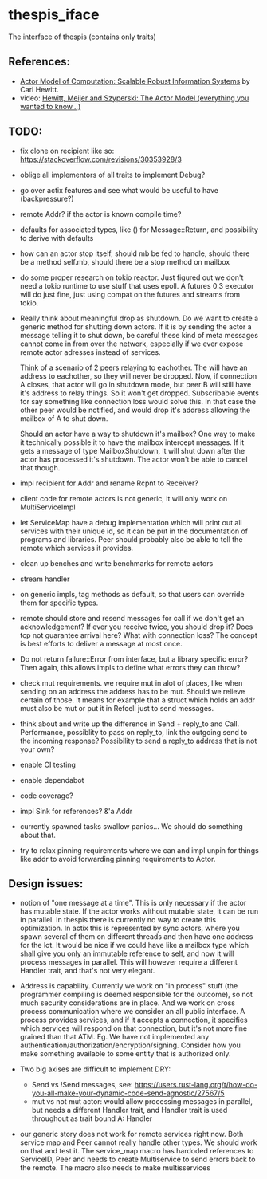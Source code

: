 # thespis_iface
The interface of thespis (contains only traits)

## References:

- [Actor Model of Computation: Scalable Robust Information Systems](https://arxiv.org/abs/1008.1459) by Carl Hewitt.
- video: [Hewitt, Meijer and Szyperski: The Actor Model (everything you wanted to know...)](https://youtu.be/7erJ1DV_Tlo)

## TODO:

- fix clone on recipient like so: https://stackoverflow.com/revisions/30353928/3
- oblige all implementors of all traits to implement Debug?
- go over actix features and see what would be useful to have (backpressure?)
- remote Addr? if the actor is known compile time?
- defaults for associated types, like () for Message::Return, and possibility to derive with defaults
- how can an actor stop itself, should mb be fed to handle, should there be a method self.mb, should there be a stop method on mailbox
- do some proper research on tokio reactor. Just figured out we don't need a tokio runtime to use stuff that uses epoll. A futures 0.3 executor will do just fine, just using compat on the futures and streams from tokio.
- Really think about meaningful drop as shutdown. Do we want to create a generic method for shutting down actors.
  If it is by sending the actor a message telling it to shut down, be careful these kind of meta messages cannot come
  in from over the network, especially if we ever expose remote actor adresses instead of services.

  Think of a scenario of 2 peers relaying to eachother. The will have an address to eachother, so they will never be
  dropped. Now, if connection A closes, that actor will go in shutdown mode, but peer B will still have it's address to
  relay things. So it won't get dropped. Subscribable events for say something like connection loss would solve this.
  In that case the other peer would be notified, and would drop it's address allowing the mailbox of A to shut down.

  Should an actor have a way to shutdown it's mailbox? One way to make it technically possible it to have the mailbox
  intercept messages. If it gets a message of type MailboxShutdown, it will shut down after the actor has processed
  it's shutdown. The actor won't be able to cancel that though.

- impl recipient for Addr and rename Rcpnt to Receiver?
- client code for remote actors is not generic, it will only work on MultiServiceImpl
- let ServiceMap have a debug implementation which will print out all services with their unique id, so it can be put
  in the documentation of programs and libraries. Peer should probably also be able to tell the remote which services
  it provides.
- clean up benches and write benchmarks for remote actors
- stream handler
- on generic impls, tag methods as default, so that users can override them for specific types.
- remote should store and resend messages for call if we don't get an acknowledgement? If ever you receive twice, you should drop it? Does tcp not guarantee arrival here? What with connection loss? The concept is best efforts to deliver a message at most once.
- Do not return failure::Error from interface, but a library specific error? Then again, this allows impls to define what errors they can throw?
- check mut requirements. we require mut in alot of places, like when sending on an address the address has to be mut. Should we relieve certain of those. It means for example that a struct which holds an addr must also be mut or put it in Refcell just to send messages.
- think about and write up the difference in Send + reply_to and Call. Performance, possiblity to pass on reply_to, link the outgoing send to the incoming response? Possibility to send a reply_to address that is not your own?
- enable CI testing
- enable dependabot
- code coverage?
- impl Sink for references? &'a Addr<A>
- currently spawned tasks swallow panics... We should do something about that.
- try to relax pinning requirements where we can and impl unpin for things like addr to avoid
  forwarding pinning requirements to Actor.

## Design issues:

- notion of "one message at a time". This is only necessary if the actor has mutable state. If the actor works without mutable state, it can be run in parallel. In thespis there is currently no way to create this optimization. In actix this is represented by sync actors, where you spawn several of them on different threads and then have one address for the lot. It would be nice if we could have like a mailbox type which shall give you only an immutable reference to self, and now it will process messages in parallel. This will however require a different Handler trait, and that's not very elegant.

- Address is capability. Currently we work on "in process" stuff (the programmer compiling is deemed responsible for the outcome), so not much security considerations are in place. And we work on cross process communication where we consider an all public interface. A process provides services, and if it accepts a connection, it specifies which services will respond on that connection, but it's not more fine grained than that ATM. Eg. We have not implemented any authentication/authorization/encryption/signing.
Consider how you make something available to some entity that is authorized only.

- Two big axises are difficult to implement DRY:
  - Send vs !Send messages, see: https://users.rust-lang.org/t/how-do-you-all-make-your-dynamic-code-send-agnostic/27567/5
  - mut vs not mut actor: would allow processing messages in parallel, but needs a different Handler trait, and Handler trait is used throughout as trait bound A: Handler<M>

- our generic story does not work for remote services right now. Both service map and Peer cannot really
  handle other types. We should work on that and test it. The service_map macro has hardoded references to ServiceID, Peer and needs to create Multiservice to send errors back to the remote. The macro also needs to make multisservices



